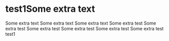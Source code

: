# test1Some extra text
Some extra text
Some extra text
Some extra text
Some extra test
Some extra test
Some extra test
Some extra test
Some extra test
Some extra test
test1
